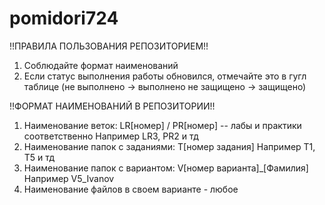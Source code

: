 # pomidori724

!!ПРАВИЛА ПОЛЬЗОВАНИЯ РЕПОЗИТОРИЕМ!!

1) Соблюдайте формат наименований
2) Если статус выполнения работы обновился, отмечайте это в гугл таблице (не выполнено -> выполнено не защищено -> защищено)

!!ФОРМАТ НАИМЕНОВАНИЙ В РЕПОЗИТОРИИ!!

1) Наименование веток: LR[номер] / PR[номер] -- лабы и практики соответственно
   Например LR3, PR2 и тд
2) Наименование папок с заданиями: T[номер задания]
   Например T1, T5 и тд
3) Наименование папок с вариантом: V[номер варианта]_[Фамилия]
   Например V5_Ivanov
4) Наименование файлов в своем варианте - любое
   
